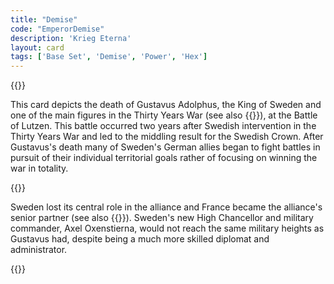 ```yaml
---
title: "Demise"
code: "EmperorDemise"
description: 'Krieg Eterna'
layout: card
tags: ['Base Set', 'Demise', 'Power', 'Hex']
---
```

{{<card-detail-page code="EmperorDemise" artwork="Battle of Lutzen by Carl Wahlbom (1855)" attr="Gustavus Adolphus" >}}
<p>
This card depicts the death of Gustavus Adolphus, the King of Sweden and one of the main figures in the Thirty Years War (see also {{<cardlink name="Lion King" code="lion-king">}}), at the Battle of Lutzen. This battle occurred two years after Swedish intervention in the Thirty Years War and led to the middling result for the Swedish Crown. After Gustavus's death many of Sweden's German allies began to fight battles in pursuit of their individual territorial goals rather of focusing on winning the war in totality. 
</p>
{{<card-detail-image file="lutzen.jpg" caption="Finding the body of Gustavus Adolphus after the Battle of Lützen by Carl Wahlbom (1855)">}}
<p>
Sweden lost its central role in the alliance and France became the alliance's senior partner (see also {{<cardlink name="Minister" code="minister">}}). Sweden's new High Chancellor and military commander, Axel Oxenstierna, would not reach the same military heights as Gustavus had, despite being a much more skilled diplomat and administrator.
</p>
{{</card-detail-page>}}

